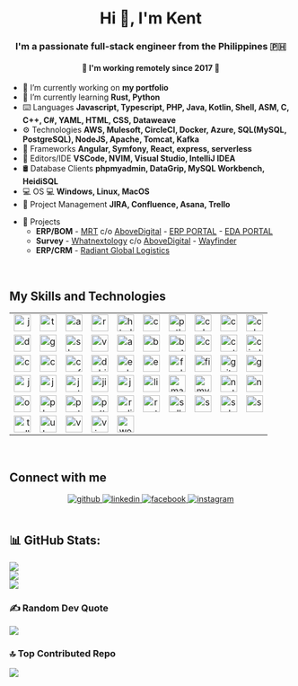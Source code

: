 <h1 align="center">Hi 👋, I'm Kent</h1>  
  

<h3 align="center">I'm a passionate full-stack engineer from the Philippines 🇵🇭</h3>
<h4 align="center">🚀 I'm working remotely since 2017 🚀</h3>
  
<ul>
  <li>🔭 I’m currently working on <b>my portfolio</b></li>
  <li>🌱 I’m currently learning <b>Rust, Python</b></li>
  <li>⌨️ Languages <b>Javascript, Typescript, PHP, Java, Kotlin, Shell, ASM, C, C++, C#, YAML, HTML, CSS, Dataweave</b></li>
  <li>⚙️ Technologies <b>AWS, Mulesoft, CircleCI, Docker, Azure, SQL(MySQL, PostgreSQL), NodeJS, Apache, Tomcat, Kafka</b></li>
  <li>🚩 Frameworks <b>Angular, Symfony, React, express, serverless</b></li>
  <li>📝 Editors/IDE <b>VSCode, NVIM, Visual Studio, IntelliJ IDEA</b></li>
  <li>🛢️ Database Clients <b>phpmyadmin, DataGrip, MySQL Workbench, HeidiSQL</b></li>
  <li>💻 OS 💻 <b>Windows, Linux, MacOS</b></li>
  <li>🔨 Project Management <b>JIRA, Confluence, Asana, Trello</b></li>
</ul>
  

- 🛒 Projects
  - **ERP/BOM** - [MRT](https://www.mrt.com.au) c/o [AboveDigital](https://abovedigital.co) - [ERP PORTAL](https://ewb-dev.mrt.com.au) - [EDA PORTAL](https://eda-dev.mrt.com.au)
  - **Survey** - [Whatnextology](https://www.whatnextology.com) c/o [AboveDigital](https://abovedigital.co) - [Wayfinder](https://wayfinder.whatnextology.com/momentum.jsp)
  - **ERP/CRM** - [Radiant Global Logistics](https://radiantdelivers.com)  
  

<br/>  


## My Skills and Technologies
<div align="left">

| | | | | | | | | | |
|---:|:---:|:---:|:---:|:---:|:---:|:---:|:---:|:---:|:---:|
| <img src="https://cdn.jsdelivr.net/gh/devicons/devicon/icons/javascript/javascript-original.svg" height="30" alt="javascript" title="Javascript" /> | <img src="https://cdn.jsdelivr.net/gh/devicons/devicon/icons/typescript/typescript-original.svg" height="30" alt="typescript" title="Typescript" /> | <img src="https://cdn.jsdelivr.net/gh/devicons/devicon/icons/angular/angular-original.svg" height="30" alt="angular" title="Angular" /> | <img src="https://cdn.jsdelivr.net/gh/devicons/devicon/icons/react/react-original.svg" height="30" alt="react" title="React" /> | <img src="https://cdn.jsdelivr.net/gh/devicons/devicon/icons/html5/html5-original.svg" height="30" alt="html5" title="HTML5" /> | <img src="https://cdn.jsdelivr.net/gh/devicons/devicon/icons/css3/css3-original.svg" height="30" alt="css3" title="CSS3" /> | <img src="https://cdn.jsdelivr.net/gh/devicons/devicon/icons/python/python-original.svg" height="30" alt="python" title="Python" /> | <img src="https://cdn.jsdelivr.net/gh/devicons/devicon/icons/csharp/csharp-original.svg" height="30" alt="csharp" title="C#" /> | <img src="https://cdn.jsdelivr.net/gh/devicons/devicon/icons/c/c-original.svg" height="30" alt="c" title="C" /> | <img src="https://cdn.jsdelivr.net/gh/devicons/devicon/icons/cplusplus/cplusplus-original.svg" height="30" alt="cplusplus" title="C++" /> |
| <img src="https://cdn.jsdelivr.net/gh/devicons/devicon/icons/docker/docker-original.svg" height="30" alt="docker" title="Docker" /> | <img src="https://cdn.jsdelivr.net/gh/devicons/devicon/icons/gcc/gcc-original.svg" height="30" alt="gcc" title="GCC" /> | <img src="https://cdn.jsdelivr.net/gh/devicons/devicon/icons/slack/slack-original.svg" height="30" alt="slack" title="Slack" /> | <img src="https://cdn.jsdelivr.net/gh/devicons/devicon/icons/vscode/vscode-original.svg" height="30" alt="vscode" title="VSCode" /> | <img src="https://cdn.jsdelivr.net/gh/devicons/devicon/icons/amazonwebservices/amazonwebservices-line-wordmark.svg" height="30" alt="aws" title="AWS" /> | <img src="https://cdn.jsdelivr.net/gh/devicons/devicon/icons/bash/bash-original.svg" height="30" alt="bash" title="Bash" /> | <img src="https://cdn.jsdelivr.net/gh/devicons/devicon/icons/bootstrap/bootstrap-original.svg" height="30" alt="bootstrap" title="Bootstrap" /> | <img src="https://cdn.jsdelivr.net/gh/devicons/devicon/icons/canva/canva-original.svg" height="30" alt="canva" title="Canva" /> | <img src="https://cdn.jsdelivr.net/gh/devicons/devicon/icons/centos/centos-original.svg" height="30" alt="centos" title="CentOS" /> | <img src="https://cdn.jsdelivr.net/gh/devicons/devicon/icons/circleci/circleci-plain.svg" height="30" alt="circleci" title="CircleCI" /> |
| <img src="https://cdn.jsdelivr.net/gh/devicons/devicon/icons/cmake/cmake-original.svg" height="30" alt="cmake" title="CMake" /> | <img src="https://cdn.jsdelivr.net/gh/devicons/devicon/icons/composer/composer-original.svg" height="30" alt="composer" title="Composer" /> | <img src="https://cdn.jsdelivr.net/gh/devicons/devicon/icons/confluence/confluence-original.svg" height="30" alt="confluence" title="Confluence" /> | <img src="https://cdn.jsdelivr.net/gh/devicons/devicon/icons/debian/debian-original.svg" height="30" alt="debian" title="Debian" /> | <img src="https://cdn.jsdelivr.net/gh/devicons/devicon/icons/embeddedc/embeddedc-original.svg" height="30" alt="embeddedc" title="Embedded C" /> | <img src="https://cdn.jsdelivr.net/gh/devicons/devicon/icons/express/express-original.svg" height="30" alt="express" title="ExpressJS" /> | <img src="https://cdn.jsdelivr.net/gh/devicons/devicon/icons/fedora/fedora-original.svg" height="30" alt="fedora" title="Fedora" /> | <img src="https://cdn.jsdelivr.net/gh/devicons/devicon/icons/figma/figma-original.svg" height="30" alt="figma" title="Figma" /> | <img src="https://cdn.jsdelivr.net/gh/devicons/devicon/icons/git/git-original.svg" height="30" alt="git" title="Git" /> | <img src="https://cdn.jsdelivr.net/gh/devicons/devicon/icons/graphql/graphql-plain.svg" height="30" alt="graphql" title="GraphQL" /> |
| <img src="https://cdn.jsdelivr.net/gh/devicons/devicon/icons/java/java-original.svg" height="30" alt="java" title="Java" /> | <img src="https://cdn.jsdelivr.net/gh/devicons/devicon/icons/jenkins/jenkins-line.svg" height="30" alt="jenkins" title="Jenkins" /> | <img src="https://cdn.jsdelivr.net/gh/devicons/devicon/icons/jest/jest-plain.svg" height="30" alt="jest" title="Jest" /> | <img src="https://cdn.jsdelivr.net/gh/devicons/devicon/icons/jira/jira-original.svg" height="30" alt="jira" title="JIRA" /> | <img src="https://cdn.jsdelivr.net/gh/devicons/devicon/icons/jquery/jquery-original.svg" height="30" alt="jquery" title="jQuery" /> | <img src="https://cdn.jsdelivr.net/gh/devicons/devicon/icons/linux/linux-original.svg" height="30" alt="linux" title="Linux" /> | <img src="https://cdn.jsdelivr.net/gh/devicons/devicon/icons/markdown/markdown-original.svg" height="30" alt="markdown" title="Markdown" /> | <img src="https://cdn.jsdelivr.net/gh/devicons/devicon/icons/mysql/mysql-original.svg" height="30" alt="mysql" title="MySQL" /> | <img src="https://cdn.jsdelivr.net/gh/devicons/devicon/icons/nodejs/nodejs-original.svg" height="30" alt="nodejs" title="NodeJS" /> | <img src="https://cdn.jsdelivr.net/gh/devicons/devicon/icons/npm/npm-original-wordmark.svg" height="30" alt="npm" title="NPM" /> |
| <img src="https://cdn.jsdelivr.net/gh/devicons/devicon/icons/opengl/opengl-original.svg" height="30" alt="opengl" title="OpenGL" /> | <img src="https://cdn.jsdelivr.net/gh/devicons/devicon/icons/php/php-original.svg" height="30" alt="php" title="PHP" /> | <img src="https://cdn.jsdelivr.net/gh/devicons/devicon/icons/postgresql/postgresql-original.svg" height="30" alt="postgresql" title="PostgreSQL" /> | <img src="https://cdn.jsdelivr.net/gh/devicons/devicon/icons/putty/putty-original.svg" height="30" alt="putty" title="PuTTY" /> | <img src="https://cdn.jsdelivr.net/gh/devicons/devicon/icons/redis/redis-original.svg" height="30" alt="redis" title="Redis" /> | <img src="https://cdn.jsdelivr.net/gh/devicons/devicon/icons/rust/rust-original.svg" height="30" alt="rust" title="Rust" /> | <img src="https://cdn.jsdelivr.net/gh/devicons/devicon/icons/sdl/sdl-original.svg" height="30" alt="sdl" title="SDL" /> | <img src="https://cdn.jsdelivr.net/gh/devicons/devicon/icons/sequelize/sequelize-original.svg" height="30" alt="sequelize" title="Sequelize" /> | <img src="https://cdn.jsdelivr.net/gh/devicons/devicon/icons/ssh/ssh-original.svg" height="30" alt="ssh" title="SSH" /> | <img src="https://cdn.jsdelivr.net/gh/devicons/devicon/icons/symfony/symfony-original.svg" height="30" alt="symfony" title="Symfony" /> |
| <img src="https://cdn.jsdelivr.net/gh/devicons/devicon/icons/trello/trello-plain.svg" height="30" alt="trello" title="Trello" /> | <img src="https://cdn.jsdelivr.net/gh/devicons/devicon/icons/ubuntu/ubuntu-plain.svg" height="30" alt="ubuntu" title="Ubuntu" /> | <img src="https://cdn.jsdelivr.net/gh/devicons/devicon/icons/vagrant/vagrant-original.svg" height="30" alt="vagrant" title="Vagrant" /> | <img src="https://cdn.jsdelivr.net/gh/devicons/devicon/icons/vim/vim-original.svg" height="30" alt="vim" title="Vim" /> | <img src="https://cdn.jsdelivr.net/gh/devicons/devicon/icons/wordpress/wordpress-original.svg" height="30" alt="wordpress" title="WordPress" /> |  |  |  |  |  |

</div>


<br/>  


## Connect with me  
<div align="center">
<a href="https://github.com/adriankentsato" target="_blank">
<img src=https://img.shields.io/badge/github-%2324292e.svg?&style=for-the-badge&logo=github&logoColor=white alt=github style="margin-bottom: 5px;" />
</a>
<a href="https://linkedin.com/in/kentscientist" target="_blank">
<img src=https://img.shields.io/badge/linkedin-%231E77B5.svg?&style=for-the-badge&logo=linkedin&logoColor=white alt=linkedin style="margin-bottom: 5px;" />
</a>
<a href="https://www.facebook.com/kentscientist" target="_blank">
<img src=https://img.shields.io/badge/facebook-%232E87FB.svg?&style=for-the-badge&logo=facebook&logoColor=white alt=facebook style="margin-bottom: 5px;" />
</a>
<a href="https://instagram.com/kas_xxempl" target="_blank">
<img src=https://img.shields.io/badge/instagram-%23000000.svg?&style=for-the-badge&logo=instagram&logoColor=white alt=instagram style="margin-bottom: 5px;" />
</a>  
</div>  
  

<br/>  


## 📊 GitHub Stats:
![](https://github-readme-stats.vercel.app/api?username=adriankentsato&theme=dracula&hide_border=false&include_all_commits=false&count_private=false)<br/>
![](https://nirzak-streak-stats.vercel.app/?user=adriankentsato&theme=dracula&hide_border=false)<br/>
![](https://github-readme-stats.vercel.app/api/top-langs/?username=adriankentsato&theme=dracula&hide_border=false&include_all_commits=false&count_private=false&layout=compact)

### ✍️ Random Dev Quote
![](https://quotes-github-readme.vercel.app/api?type=horizontal&theme=gruvbox)

### 🔝 Top Contributed Repo
![](https://github-contributor-stats.vercel.app/api?username=adriankentsato&limit=5&theme=dracula&combine_all_yearly_contributions=true)
